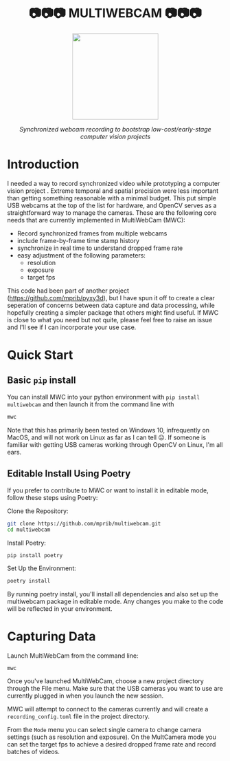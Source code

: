 
<div align="center">  

# 📷📷📷 MULTIWEBCAM 📷📷📷
  
  <img src = "https://github.com/mprib/multiwebcam/assets/31831778/73636fdb-c5a1-4f29-af7d-418a1072b0be" width = "200">

*Synchronized webcam recording to bootstrap low-cost/early-stage computer vision projects*

</div>

# Introduction

I needed a way to record synchronized video while prototyping a computer vision project . Extreme temporal and spatial precision were less important than getting something reasonable with a minimal budget. This put simple USB webcams at the top of the list for hardware, and OpenCV serves as a straightforward way to manage the cameras. These are the following core needs that are currently implemented in MultiWebCam (MWC):

- Record synchronized frames from multiple webcams
- include frame-by-frame time stamp history
- synchronize in real time to understand dropped frame rate
- easy adjustment of the following parameters:
  - resolution
  - exposure
  - target fps
 
    
This code had been part of another project (https://github.com/mprib/pyxy3d), but I have spun it off to create a clear seperation of concerns between data capture and data processing, while hopefully creating a simpler package that others might find useful. If MWC is close to what you need but not quite, please feel free to raise an issue and I'll see if I can incorporate your use case.  

# Quick Start
## Basic `pip` install

You can install MWC into your python environment with `pip install multiwebcam` and then launch it from the command line with

```bash
mwc
```

Note that this has primarily been  tested on Windows 10, infrequently on MacOS, and will not work on Linux as far as I can tell ☹️. If someone is familiar with getting USB cameras working through OpenCV on Linux, I'm all ears.



## Editable Install Using Poetry

If you prefer to contribute to MWC or want to install it in editable mode, follow these steps using Poetry:

Clone the Repository:

```bash
git clone https://github.com/mprib/multiwebcam.git
cd multiwebcam
```

Install Poetry:
```
pip install poetry
```

Set Up the Environment:

```bash
poetry install
```

By running poetry install, you'll install all dependencies and also set up the multiwebcam package in editable mode. Any changes you make to the code will be reflected in your environment.

# Capturing Data

Launch MultiWebCam from the command line:

```
mwc
```

Once you've launched MultiWebCam, choose a new project directory through the File menu. Make sure that the USB cameras you want to use are currently plugged in when you launch the new session.

MWC will attempt to connect to the cameras currently and will create a `recording_config.toml` file in the project directory. 

From the `Mode` menu you can select single camera to change camera settings (such as resolution and exposure). On the MultCamera mode you can set the target fps to achieve a desired dropped frame rate and record batches of videos.

